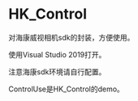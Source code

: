 # HK_Control

对海康威视相机sdk的封装，方便使用。

使用Visual Studio 2019打开。

注意海康sdk环境请自行配置。

ControlUse是HK_Control的demo。

